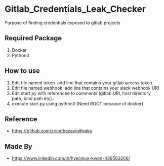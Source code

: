 # Gitlab_Credentials_Leak_Checker
Purpose of finding credentials exposed to gitlab projects

## Required Package
1. Docker
2. Python3

## How to use
1. Edit file named token. add line that contains your gitlab access token
2. Edit file named webhook. add line that contains your slack webhook URI
3. Edit start.py with referencee to comments (gitlab URI, host directory path, bind path etc)..
4. execute start.py using python3 (Need ROOT because of docker)

## Reference
- https://github.com/zricethezav/gitleaks

## Made By
- https://www.linkedin.com/in/hyeonjun-kwon-439563206/
